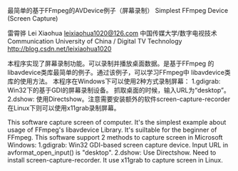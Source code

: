 最简单的基于FFmpeg的AVDevice例子（屏幕录制）
Simplest FFmpeg Device (Screen Capture)

雷霄骅 Lei Xiaohua
leixiaohua1020@126.com
中国传媒大学/数字电视技术
Communication University of China / Digital TV Technology
http://blog.csdn.net/leixiaohua1020

本程序实现了屏幕录制功能。可以录制并播放桌面数据。是基于FFmpeg
的libavdevice类库最简单的例子。通过该例子，可以学习FFmpeg中
libavdevice类库的使用方法。
本程序在Windows下可以使用2种方式录制屏幕：
 1.gdigrab: Win32下的基于GDI的屏幕录制设备。
            抓取桌面的时候，输入URL为“desktop”。
 2.dshow: 使用Directshow。注意需要安装额外的软件screen-capture-recorder
在Linux下则可以使用x11grab录制屏幕。

This software capture screen of computer. It's the simplest example
about usage of FFmpeg's libavdevice Library. 
It's suiltable for the beginner of FFmpeg.
This software support 2 methods to capture screen in Microsoft Windows:
 1.gdigrab: Win32 GDI-based screen capture device.
            Input URL in avformat_open_input() is "desktop".
 2.dshow: Use Directshow. Need to install screen-capture-recorder.
It use x11grab to capture screen in Linux.
